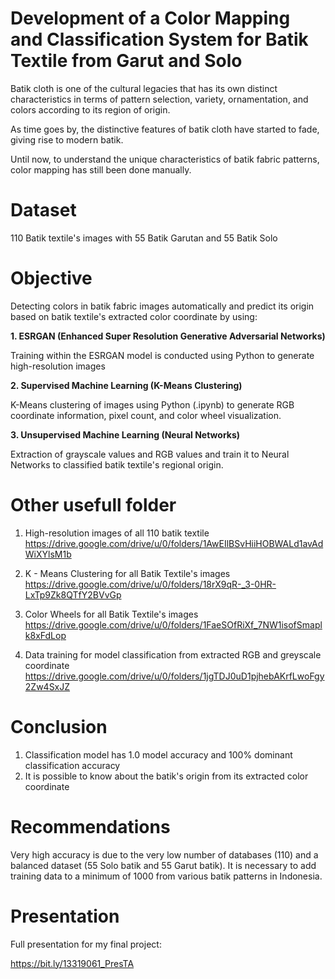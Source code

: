 
# Development of a Color Mapping and Classification System for Batik Textile from Garut and Solo

Batik cloth is one of the cultural legacies that has its own distinct characteristics in terms of pattern selection, variety, ornamentation, and colors according to its region of origin.

As time goes by, the distinctive features of batik cloth have started to fade, giving rise to modern batik.

Until now, to understand the unique characteristics of batik fabric patterns, color mapping has still been done manually.

# Dataset
110 Batik textile's images with 55 Batik Garutan and 55 Batik Solo

# Objective
Detecting colors in batik fabric images automatically and predict its origin based on batik textile's extracted color coordinate by using:

**1. ESRGAN (Enhanced Super Resolution Generative Adversarial Networks)**

Training within the ESRGAN model is conducted using Python to generate high-resolution images

**2. Supervised Machine Learning (K-Means Clustering)**

K-Means clustering of images using Python (.ipynb) to generate RGB coordinate information, pixel count, and color wheel visualization.

**3. Unsupervised Machine Learning (Neural Networks)**

Extraction of grayscale values and RGB values and train it to Neural Networks to classified batik textile's regional origin.

# Other usefull folder
1. High-resolution images of all 110 batik textile
https://drive.google.com/drive/u/0/folders/1AwEIlBSvHiiHOBWALd1avAdWiXYlsM1b

2. K - Means Clustering for all Batik Textile's images
https://drive.google.com/drive/u/0/folders/18rX9qR-_3-0HR-LxTp9Zk8QTfY2BVvGp

3. Color Wheels for all Batik Textile's images
https://drive.google.com/drive/u/0/folders/1FaeSOfRiXf_7NW1isofSmaplk8xFdLop

4. Data training for model classification from extracted RGB and greyscale coordinate
https://drive.google.com/drive/u/0/folders/1jgTDJ0uD1pjhebAKrfLwoFgy2Zw4SxJZ

# Conclusion
1. Classification model has 1.0 model accuracy and 100% dominant classification accuracy
2. It is possible to know about the batik's origin from its extracted color coordinate

# Recommendations
Very high accuracy is due to the very low number of databases (110) and a balanced dataset (55 Solo batik and 55 Garut batik). It is necessary to add training data to a minimum of 1000 from various batik patterns in Indonesia.


# Presentation
Full presentation for my final project:

https://bit.ly/13319061_PresTA